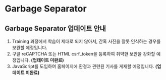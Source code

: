 # Garbage Separator

## Garbage Separator 업데이트 안내
  
  1. Training 과정에서 학습이 제대로 되지 않아서, 간혹 사진을 잘못 인식하는 경우를 보완할 예정입니다.  
  2. 구글 reCAPTCHA 또는 HTML csrf_token을 등록하여 취약한 보안을 강화할 예정입니다. **(업데이트 미완료)**
  3. JavaScript를 도입하여 홈페이지에 환경과 관련된 기사를 게재할 예정입니다. **(업데이트 미완료)**
